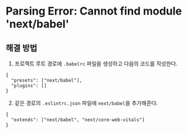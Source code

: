 # Parsing Error: Cannot find module 'next/babel'

## 해결 방법

1. 프로젝트 루트 경로에 `.babelrc` 파일을 생성하고 다음의 코드를 작성한다.

```
{
  "presets": ["next/babel"],
  "plugins": []
}
```

2. 같은 경로의 `.eslintrc.json` 파일에 `next/babel`을 추가해준다.

```
{
  "extends": ["next/babel", "next/core-web-vitals"]
}

```
